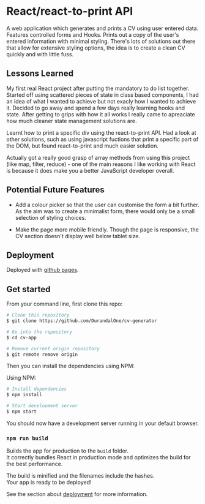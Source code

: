 # React/react-to-print API 

A web application which generates and prints a CV using user entered data. Features controlled forms and Hooks. Prints out a copy of the user's entered information with minimal styling. There's lots of solutions out there that allow for extensive styling options, the idea is to create a clean CV quickly and with little fuss.

## Lessons Learned

My first real React project after putting the mandatory to do list together. Started off using scattered pieces of state in class based components, I had an idea of what I wanted to achieve but not exacly how I wanted to achieve it. Decided to go away and spend a few days really learning hooks and state. After getting to grips with how it all works I really came to apreaciate how much cleaner state management solutions are. 

Learnt how to print a specific div using the react-to-print API. Had a look at other solutions, such as using javascript fuctions that print a specific part of the DOM, but found react-to-print and much easier solution.

Actually got a really good grasp of array methods from using this project (like map, filter, reduce) - one of the main reasons I like working with React is because it does make you a better JavaScript developer overall.

## Potential Future Features

- Add a colour picker so that the user can customise the form a bit further. As the aim was to create a minimalist form, there would only be a small selection of styling choices.

- Make the page more mobile friendly. Though the page is responsive, the CV section doesn't display well below tablet size.

## Deployment

Deployed with [github pages](https://pages.github.com/).

## Get started

From your command line, first clone this repo:

```bash
# Clone this repository
$ git clone https://github.com/DurandalOne/cv-generator

# Go into the repository
$ cd cv-app

# Remove current origin repository
$ git remote remove origin
```
Then you can install the dependencies using NPM:

Using NPM:

```bash
# Install dependencies
$ npm install

# Start development server
$ npm start
```
You should now have a development server running in your default browser.

### `npm run build`

Builds the app for production to the `build` folder.\
It correctly bundles React in production mode and optimizes the build for the best performance.

The build is minified and the filenames include the hashes.\
Your app is ready to be deployed!

See the section about [deployment](https://facebook.github.io/create-react-app/docs/deployment) for more information.
